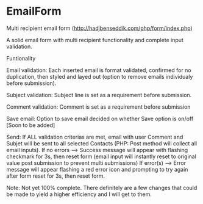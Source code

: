 # EmailForm
Multi recipient email form
(http://hadjbenseddik.com/php/form/index.php)

A solid email form with multi recipient functionality and complete input validation.

Funtionality

Email validation: Each inserted email is format validated, confirmed for no duplication, then styled and layed out (option to remove emails individualy before submission).

Subject validation: Subject line is set as a requirement before submission. 

Comment validation: Comment is set as a requirement before submission

Save email: Option to save email decided on whether Save option is on/off [Soon to be added]

Send: If ALL validation criterias are met, email with user Comment and Subjet will be sent to all selected Contacts (PHP: Post method will collect all email inputs). 
		If no errors --> Success message will appear with flashing checkmark for 3s, then reset form (email input will instantly reset to original value post submission to prevent multi submissions)
		If error(s)  --> Error message will appear flashing a red error icon and prompting to try again after form reset for 3s, then reset form.


Note: Not yet 100% complete. There definitely are a few changes that could be made to yield a higher efficiency and I will get to them.
